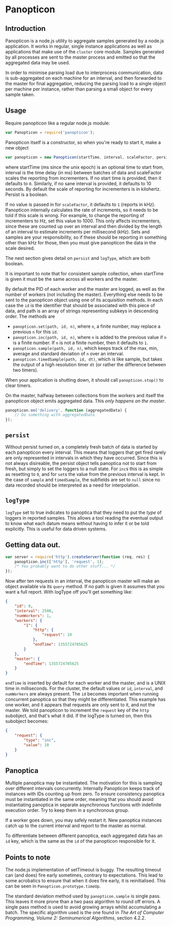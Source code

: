 # Panopticon

## Introduction

Panopticon is a node.js utility to aggregate samples generated by a node.js application. It works in regular, single instance applications as well as applications that make use of the `cluster` core module. Samples generated by all processes are sent to the master process and emitted so that the aggregated data may be used.

In order to minimise parsing load due to interprocess communication, data is sub-aggregated on each machine for an interval, and then forwarded to the master for final aggregation, reducing the parsing load to a single object per machine per instance, rather than parsing a small object for every sample taken.

## Usage

Require panopticon like a regular node.js module:

```javascript
var Panopticon = require('panopticon');
```

Panopticon itself is a constructor, so when you're ready to start it, make a new object

```javascript
var panopticon = new Panopticon(startTime, interval, scaleFactor, persist, logType);
```

where startTime (ms since the unix epoch) is an optional time to start from, interval is the time delay (in ms) between batches of data and scaleFactor scales the reporting from incrementers. If no start time is provided, then it defaults to `0`. Similarly, if no sane interval is provided, it defaults to 10 seconds. By default the scale of reporting for incrementers is in kilohertz. Persist is a boolean.

If no value is passed in for `scaleFactor`, it defaults to `1` (reports in kHz). Panopticon internally calculates the rate of increments, so it needs to be told if this scale is wrong. For example, to change the reporting of incrementers to Hz, set this value to 1000. This only affects incrementers, since these are counted up over an interval and then divided by the length of an interval to estimate increments per millisecond (kHz). Sets and samples are your responsibility, so if these should be reporting in something other than kHz for those, then you must give panopticon the data in the scale desired.

The next section gives detail on `persist` and `logType`, which are both boolean.

It is important to note that for consistent sample collection, when startTime is given it must be the same across all workers and the master.

By default the PID of each worker and the master are logged, as well as the number of workers (not including the master). Everything else needs to be sent to the panopticon object using one of its acquisition methods. In each case the `id` is the identifier that should be associated with this piece of data, and path is an array of strings representing subkeys in descending order. The methods are

 - `panopticon.set(path, id, n)`, where `n`, a finite number, may replace a previous `n` for this `id`.
 - `panopticon.inc(path, id, n)`, where `n` is added to the previous value if `n` is a finite number. If `n` is not a finite number, then it defaults to `1`.
 - `panopticon.sample(path, id, n)`, which keeps track of the max, min, average and standard deviation of `n` over an interval.
 - `panopticon.timedSample(path, id, dt)`, which is like sample, but takes the output of a high resolution timer `dt` (or rather the difference between two timers).

When your application is shutting down, it should call `panopticon.stop()` to clear timers.

On the master, halfway between collections from the workers and itself the panopticon object emits aggregated data. This *only happens on the master*.

```javascript
panopticon.on('delivery', function (aggregatedData) {
	// Do something with aggregatedData
});
```

## `persist`

Without persist turned on, a completely fresh batch of data is started by each panopticon every interval. This means that loggers that get fired rarely are only represented in intervals in which they have occurred. Since this is not always disireable, the persist object tells panoptica not to start from fresh, but simply to set the loggers to a null state. For `inc`s this is as simple as resetting to `0`, and for `set`s the value from the previous interval is kept. In the case of `sample` and `timedSample`, the subfields are set to `null` since no data recorded should be interpreted as a need for interpolation.

## `logType`

`logType` set to true indicates to panoptica that they need to put the *type* of loggers in reported samples. This allows a tool reading the eventual output to know what each datum means without having to infer it or be told explicitly. This is useful for data driven systems.

## Getting data out.

```javascript
var server = require('http').createServer(function (req, res) {
    panopticon.inc(['http'], 'request', 1);
    /* You probably want to do other stuff... */
});
```
Now after ten requests in an interval, the panopticon master will make an object available via its `query` method. If no path is given it assumes that you want a full report. With logType off you'll get something like:
```json
{
    "id": 0,
    "interval": 2500,
    "numWorkers": 1,
    "workers": {
        "1": {
            "http": {
                "request": 10
            },
            "endTime": 1355724705625
        }
    },
    "master": {
        "endTime": 1355724705625
    }
}
```

`endTime` is inserted by default for each worker and the master, and is a UNIX time in milliseconds. For the cluster, the default values or `id`, `interval`, and `numWorkers` are always present. The `id` becomes important when running concurrent panoptica so that they might be differentiated. This example has one worker, and it appears that requests are only sent to it, and not the master. We told panopticon to increment the `request` key of the `http` subobject, and that's what it did. If the logType is turned on, then this subobject becomes:
```json
{
    "request": {
        "type": "inc",
        "value": 10
    }
}
```

## Panoptica

Multiple panoptica may be instantiated. The motivation for this is sampling over different intervals concurrently. Internally Panopticon keeps track of instances with IDs counting up from zero. To ensure consistency panoptica must be instantiated in the same order, meaning that you should avoid instantiating panoptica in separate asynchronous functions with indefinite execution order. Try to keep them in a synchronous group.

If a worker goes down, you may safely restart it. New panoptica instances catch up to the current interval and report to the master as normal.

To differentiate between different panoptica, each aggregated data has an `id` key, which is the same as the `id` of the panopticon responsible for it.

## Points to note

The node.js implementation of setTimeout is buggy. The resulting timeout can (and does) fire early sometimes, contrary to expectations. This lead to some acrobatics to ensure that when it does fire early, it is reinitialised. This can be seen in `Panopticon.prototype.timeUp`.

The standard deviation method used by `panopticon.sample` is single pass. This leaves it more prone than a two pass algorithm to round off errors. A single pass method is used to avoid growing arrays whilst accumulating a batch. The specific algorithm used is the one found in *The Art of Computer Programming, Volume 2: Seminumerical Algorithms*, section 4.2.2.
